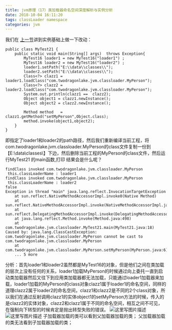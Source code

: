 ```yaml
---
title: jvm原理（17）类加载器命名空间深度解析与实例分析
date: 2018-10-04 16:11:20
tags: classLoader namespace
categories: jvm
---
```


我们在 [上一节](https://blog.csdn.net/wzq6578702/article/details/79829341)讲到实例基础上做一下改动：

<!-- more -->
```
public class MyTest21 {
    public static void main(String[] args)  throws Exception{
        MyTest16 loader1 = new MyTest16("loader1") ;
        MyTest16 loader2 = new MyTest16("loader2") ;
        loader1.setPath("E:\\data\\classes\\");
        loader2.setPath("E:\\data\\classes\\");
        Class<?> clazz1 = loader1.loadClass("com.twodragonlake.jvm.classloader.MyPerson");
        Class<?> clazz2 = loader2.loadClass("com.twodragonlake.jvm.classloader.MyPerson");
        System.out.println(clazz1 ==  clazz2);
        Object object1 = clazz1.newInstance();
        Object object2 = clazz2.newInstance();

        Method method   = clazz1.getMethod("setMyPerson",Object.class);
        method.invoke(object1,object2);
    }
}
```
即指定了loader1和loader2的path路径，然后我们重新编译当前工程，将com.twodragonlake.jvm.classloader.MyPerson的class文件复制一份到【E:\\data\\classes\\】下边，然后删除当前工程的MyPerson的class文件，然后运行MyTest21 的main函数,打印 结果会是什么呢？

```
findClass invoked com.twodragonlake.jvm.classloader.MyPerson
 this.classLoaderName : loader1
findClass invoked com.twodragonlake.jvm.classloader.MyPerson
 this.classLoaderName : loader2
false
Exception in thread "main" java.lang.reflect.InvocationTargetException
	at sun.reflect.NativeMethodAccessorImpl.invoke0(Native Method)
	at sun.reflect.NativeMethodAccessorImpl.invoke(NativeMethodAccessorImpl.java:62)
	at sun.reflect.DelegatingMethodAccessorImpl.invoke(DelegatingMethodAccessorImpl.java:43)
	at java.lang.reflect.Method.invoke(Method.java:498)
	at com.twodragonlake.jvm.classloader.MyTest21.main(MyTest21.java:18)
Caused by: java.lang.ClassCastException: com.twodragonlake.jvm.classloader.MyPerson cannot be cast to com.twodragonlake.jvm.classloader.MyPerson
	at com.twodragonlake.jvm.classloader.MyPerson.setMyPerson(MyPerson.java:6)
	... 5 more
```
分析：首先loader1和loader2虽然都是MyTest16的对象，但是他们之间在类加载的层次上没有任何的关系，loader1加载MyPerson的时候通过向上委托一直到启动类加载器然后又往下到应用类加载器都无法加载，只能通过loader1加载器来加载，loader1加载的MyPerson的class对象clazz1属于loader1的命名空间，同样的道理clazz2属于loader2的命名空间，clazz1和clazz2是不同的2个class对象，所以我们在通过反射调用clazz1的实体object1的setMyPerson方法的时候，传入的是clazz2的实体对象，clazz2和clazz1属于不同的命名空间，相互之间不可见，在强制向下转型的时候肯定是抛出转型失败的错误。
![这里写图片描述](20180406153748449.png)
![这里写图片描述](20180406153811702.png)
子加载器加载的类可以看到父加载器加载的类；
父加载器加载的类无法看到子加载器加载的类；
